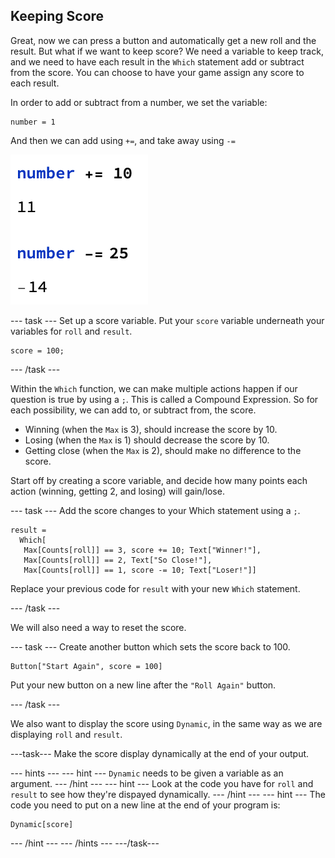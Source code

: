 ## Keeping Score

Great, now we can press a button and automatically get a new roll and the result. But what if we want to keep score? We need a variable to keep track, and we need to have each result in the `Which` statement add or subtract from the score. You can choose to have your game assign any score to each result.

In order to add or subtract from a number, we set the variable:
```
number = 1
```
And then we can add using `+=`, and take away using `-=`

![Number Adding](images/NumberAdd.png)

--- task ---
Set up a score variable. Put your `score` variable underneath your variables for `roll` and `result`.

```
score = 100;
``` 
--- /task ---

Within the `Which` function, we can make multiple actions happen if our question is true by using a `;`. This is called a Compound Expression. So for each possibility, we can add to, or subtract from, the score.

  + Winning (when the `Max` is 3), should increase the score by 10.
  + Losing (when the `Max` is 1) should decrease the score by 10.
  + Getting close (when the `Max` is 2), should make no difference to the score.

Start off by creating a score variable, and decide how many points each action (winning, getting 2, and losing) will gain/lose.

--- task ---
Add the score changes to your Which statement using a `;`.

```
result =
  Which[
   Max[Counts[roll]] == 3, score += 10; Text["Winner!"],
   Max[Counts[roll]] == 2, Text["So Close!"],
   Max[Counts[roll]] == 1, score -= 10; Text["Loser!"]]
```
Replace your previous code for `result` with your new `Which` statement.

--- /task ---

We will also need a way to reset the score.

--- task ---
Create another button which sets the score back to 100.

```
Button["Start Again", score = 100]
```
Put your new button on a new line after the `"Roll Again"` button.

 --- /task ---

We also want to display the score using `Dynamic`, in the same way as we are displaying `roll` and `result`.

---task---
Make the score display dynamically at the end of your output.

--- hints ---
--- hint ---
`Dynamic` needs to be given a variable as an argument.
--- /hint ---
--- hint ---
Look at the code you have for `roll` and `result` to see how they're dispayed dynamically.
--- /hint ---
--- hint ---
The code you need to put on a new line at the end of your program is:

```
Dynamic[score]
```
--- /hint ---
--- /hints ---
---/task---
